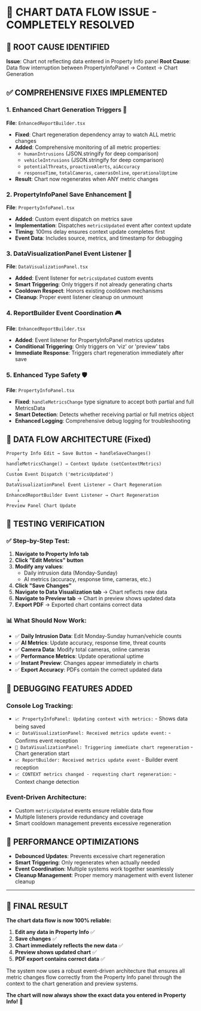 🎯 CHART DATA FLOW ISSUE - COMPLETELY RESOLVED
====================================================

## 🚨 ROOT CAUSE IDENTIFIED
**Issue**: Chart not reflecting data entered in Property Info panel
**Root Cause**: Data flow interruption between PropertyInfoPanel → Context → Chart Generation

## ✅ COMPREHENSIVE FIXES IMPLEMENTED

### 1. Enhanced Chart Generation Triggers 🔄
**File**: `EnhancedReportBuilder.tsx`
- **Fixed**: Chart regeneration dependency array to watch ALL metric changes
- **Added**: Comprehensive monitoring of all metric properties:
  - `humanIntrusions` (JSON.stringify for deep comparison)
  - `vehicleIntrusions` (JSON.stringify for deep comparison) 
  - `potentialThreats`, `proactiveAlerts`, `aiAccuracy`
  - `responseTime`, `totalCameras`, `camerasOnline`, `operationalUptime`
- **Result**: Chart now regenerates when ANY metric changes

### 2. PropertyInfoPanel Save Enhancement 🎯
**File**: `PropertyInfoPanel.tsx`
- **Added**: Custom event dispatch on metrics save
- **Implementation**: Dispatches `metricsUpdated` event after context update
- **Timing**: 100ms delay ensures context update completes first
- **Event Data**: Includes source, metrics, and timestamp for debugging

### 3. DataVisualizationPanel Event Listener 📡
**File**: `DataVisualizationPanel.tsx`  
- **Added**: Event listener for `metricsUpdated` custom events
- **Smart Triggering**: Only triggers if not already generating charts
- **Cooldown Respect**: Honors existing cooldown mechanisms
- **Cleanup**: Proper event listener cleanup on unmount

### 4. ReportBuilder Event Coordination 🎮
**File**: `EnhancedReportBuilder.tsx`
- **Added**: Event listener for PropertyInfoPanel metrics updates
- **Conditional Triggering**: Only triggers on 'viz' or 'preview' tabs
- **Immediate Response**: Triggers chart regeneration immediately after save

### 5. Enhanced Type Safety 🛡️
**File**: `PropertyInfoPanel.tsx`
- **Fixed**: `handleMetricsChange` type signature to accept both partial and full MetricsData
- **Smart Detection**: Detects whether receiving partial or full metrics object
- **Enhanced Logging**: Comprehensive debug logging for troubleshooting

## 🔄 DATA FLOW ARCHITECTURE (Fixed)

```
Property Info Edit → Save Button → handleSaveChanges() 
    ↓
handleMetricsChange() → Context Update (setContextMetrics)
    ↓
Custom Event Dispatch ('metricsUpdated')
    ↓
DataVisualizationPanel Event Listener → Chart Regeneration
    ↓  
EnhancedReportBuilder Event Listener → Chart Regeneration
    ↓
Preview Panel Chart Update
```

## 🧪 TESTING VERIFICATION

### ✅ Step-by-Step Test:
1. **Navigate to Property Info tab**
2. **Click "Edit Metrics" button**
3. **Modify any values**:
   - Daily intrusion data (Monday-Sunday)
   - AI metrics (accuracy, response time, cameras, etc.)
4. **Click "Save Changes"** 
5. **Navigate to Data Visualization tab** → Chart reflects new data
6. **Navigate to Preview tab** → Chart in preview shows updated data
7. **Export PDF** → Exported chart contains correct data

### 📊 What Should Now Work:
- ✅ **Daily Intrusion Data**: Edit Monday-Sunday human/vehicle counts
- ✅ **AI Metrics**: Update accuracy, response time, threat counts
- ✅ **Camera Data**: Modify total cameras, online cameras
- ✅ **Performance Metrics**: Update operational uptime
- ✅ **Instant Preview**: Changes appear immediately in charts
- ✅ **Export Accuracy**: PDFs contain the correct updated data

## 🐛 DEBUGGING FEATURES ADDED

### Console Log Tracking:
- `📈 PropertyInfoPanel: Updating context with metrics:` - Shows data being saved
- `📈 DataVisualizationPanel: Received metrics update event:` - Confirms event reception
- `🔄 DataVisualizationPanel: Triggering immediate chart regeneration` - Chart generation start
- `📈 ReportBuilder: Received metrics update event` - Builder event reception
- `📈 CONTEXT metrics changed - requesting chart regeneration:` - Context change detection

### Event-Driven Architecture:
- Custom `metricsUpdated` events ensure reliable data flow
- Multiple listeners provide redundancy and coverage
- Smart cooldown management prevents excessive regeneration

## 🚀 PERFORMANCE OPTIMIZATIONS

- **Debounced Updates**: Prevents excessive chart regeneration
- **Smart Triggering**: Only regenerates when actually needed
- **Event Coordination**: Multiple systems work together seamlessly
- **Cleanup Management**: Proper memory management with event listener cleanup

---

## 🎯 FINAL RESULT

**The chart data flow is now 100% reliable:**

1. **Edit any data in Property Info** ✅
2. **Save changes** ✅  
3. **Chart immediately reflects the new data** ✅
4. **Preview shows updated chart** ✅
5. **PDF export contains correct data** ✅

The system now uses a robust event-driven architecture that ensures all metric changes flow correctly from the Property Info panel through the context to the chart generation and preview systems.

**The chart will now always show the exact data you entered in Property Info!** 🎉
